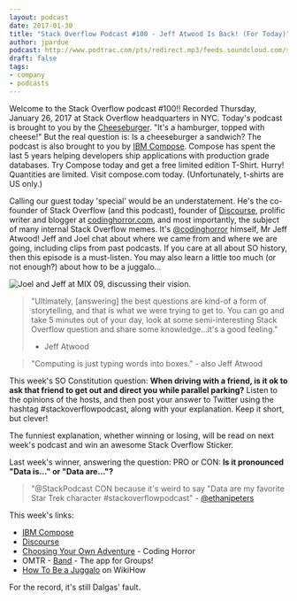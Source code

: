 ```yaml
---
layout: podcast
date: 2017-01-30
title: "Stack Overflow Podcast #100 - Jeff Atwood Is Back! (For Today)"
author: jpardue
podcast: http://www.podtrac.com/pts/redirect.mp3/feeds.soundcloud.com/stream/305276611-stack-exchange-stack-overflow-podcast-100-jeff-atwood-is-back-for-today.mp3
draft: false
tags:
- company
- podcasts
---
```


Welcome to the Stack Overflow podcast #100!! Recorded Thursday, January 26, 2017 at Stack Overflow headquarters in NYC. Today's podcast is brought to you by the [Cheeseburger](https://en.wikipedia.org/wiki/Cheeseburger). "It's a hamburger, topped with cheese!" But the real question is: Is a cheeseburger a sandwich? The podcast is also brought to you by [IBM Compose](https://compose.com/?utm_source=stackexchange&utm_medium=banner&utm_campaign=stackexchange&utm_content=podcast). Compose has spent the last 5 years helping developers ship applications with production grade databases. Try Compose today and get a free limited edition T-Shirt. Hurry! Quantities are limited. Visit compose.com today. (Unfortunately, t-shirts are US only.)

Calling our guest today 'special' would be an understatement. He's the co-founder of Stack Overflow (and this podcast), founder of [Discourse](http://www.discourse.org/), prolific writer and blogger at [codinghorror.com](https://blog.codinghorror.com/), and most importantly, the subject of many internal Stack Overflow memes. It's [@codinghorror](https://twitter.com/codinghorror) himself, Mr Jeff Atwood! Jeff and Joel chat about where we came from and where we are going, including clips from past podcasts. If you care at all about SO history, then this episode is a must-listen. You may also learn a little too much (or not enough?) about how to be a juggalo...

![Joel and Jeff at MIX 09, discussing their vision.](https://i.stack.imgur.com/W9Awx.jpg)

> "Ultimately, [answering] the best questions are kind-of a form of storytelling, and that is what we were trying to get to. You can go and take 5 minutes out of your day, look at some semi-interesting Stack Overflow question and share some knowledge...it's a good feeling." 
> - Jeff Atwood

> "Computing is just typing words into boxes." - also Jeff Atwood

This week's SO Constitution question: **When driving with a friend, is it ok to ask that friend to get out and direct you while parallel parking?** Listen to the opinions of the hosts, and then post your answer to Twitter using the hashtag #stackoverflowpodcast, along with your explanation. Keep it short, but clever! 

The funniest explanation, whether winning or losing, will be read on next week's podcast and win an awesome Stack Overflow Sticker. 

Last week's winner, answering the question: PRO or CON: **Is it pronounced "Data is…" or "Data are…"?**

> "@StackPodcast CON because it's weird to say "Data are my favorite Star Trek character #stackoverflowpodcast" - [@ethanjpeters](https://twitter.com/ethanjpeters/status/823958661680640000) 

This week's links:

* [IBM Compose](https://compose.com/?utm_source=stackexchange&utm_medium=banner&utm_campaign=stackexchange&utm_content=podcast)
* [Discourse](http://www.discourse.org/)
* [Choosing Your Own Adventure](https://blog.codinghorror.com/choosing-your-own-adventure/) - Coding Horror
* OMTR - [Band](http://band.us/home) - The app for Groups!
* [How To Be a Juggalo](http://www.wikihow.com/Be-a-Juggalo) on WikiHow

For the record, it's still Dalgas' fault.
